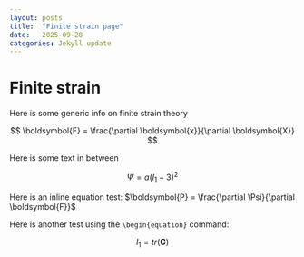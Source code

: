 ```yaml
---
layout: posts
title:  "Finite strain page"
date:   2025-09-28
categories: Jekyll update
---
```

# Finite strain

Here is some generic info on finite strain theory

$$  
    \boldsymbol{F} = \frac{\partial \boldsymbol{x}}{\partial \boldsymbol{X}} 
$$  

Here is some text in between

$$
    \Psi = a(I_{1}-3)^2
$$

Here is an inline equation test: $\boldsymbol{P} = \frac{\partial \Psi}{\partial \boldsymbol{F}}$

Here is another test using the `\begin{equation}` command:

$$\begin{equation}
    I_{1} = tr\left( \boldsymbol{C}\right)
\end{equation}$$

